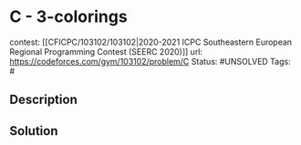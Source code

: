 # C - 3-colorings

contest: [[CFICPC/103102/103102|2020-2021 ICPC Southeastern European Regional Programming Contest (SEERC 2020)]]
url: https://codeforces.com/gym/103102/problem/C
Status: #UNSOLVED
Tags: #

## Description

## Solution

